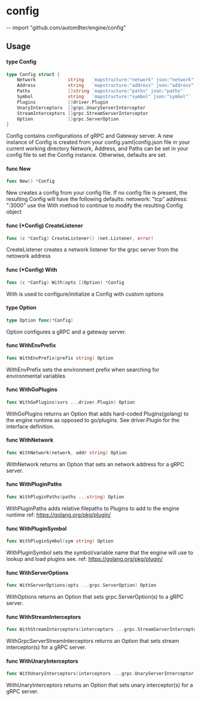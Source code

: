 # config
--
    import "github.com/autom8ter/engine/config"


## Usage

#### type Config

```go
type Config struct {
	Network            string   `mapstructure:"network" json:"network"`
	Address            string   `mapstructure:"address" json:"address"`
	Paths              []string `mapstructure:"paths" json:"paths"`
	Symbol             string   `mapstructure:"symbol" json:"symbol"`
	Plugins            []driver.Plugin
	UnaryInterceptors  []grpc.UnaryServerInterceptor
	StreamInterceptors []grpc.StreamServerInterceptor
	Option             []grpc.ServerOption
}
```

Config contains configurations of gRPC and Gateway server. A new instance of
Config is created from your config.yaml|config.json file in your current working
directory Network, Address, and Paths can be set in your config file to set the
Config instance. Otherwise, defaults are set.

#### func  New

```go
func New() *Config
```
New creates a config from your config file. If no config file is present, the
resulting Config will have the following defaults: netowork: "tcp" address:
":3000" use the With method to continue to modify the resulting Config object

#### func (*Config) CreateListener

```go
func (c *Config) CreateListener() (net.Listener, error)
```
CreateListener creates a network listener for the grpc server from the netowork
address

#### func (*Config) With

```go
func (c *Config) With(opts []Option) *Config
```
With is used to configure/initialize a Config with custom options

#### type Option

```go
type Option func(*Config)
```

Option configures a gRPC and a gateway server.

#### func  WithEnvPrefix

```go
func WithEnvPrefix(prefix string) Option
```
WithEnvPrefix sets the environment prefix when searching for environmental
variables

#### func  WithGoPlugins

```go
func WithGoPlugins(svrs ...driver.Plugin) Option
```
WithGoPlugins returns an Option that adds hard-coded Plugins(golang) to the
engine runtime as opposed to go/plugins. See driver.Plugin for the interface
definition.

#### func  WithNetwork

```go
func WithNetwork(network, addr string) Option
```
WithNetwork returns an Option that sets an network address for a gRPC server.

#### func  WithPluginPaths

```go
func WithPluginPaths(paths ...string) Option
```
WithPluginPaths adds relative filepaths to Plugins to add to the engine runtime
ref: https://golang.org/pkg/plugin/

#### func  WithPluginSymbol

```go
func WithPluginSymbol(sym string) Option
```
WithPluginSymbol sets the symbol/variable name that the engine will use to
lookup and load plugins see. ref: https://golang.org/pkg/plugin/

#### func  WithServerOptions

```go
func WithServerOptions(opts ...grpc.ServerOption) Option
```
WithOptions returns an Option that sets grpc.ServerOption(s) to a gRPC server.

#### func  WithStreamInterceptors

```go
func WithStreamInterceptors(interceptors ...grpc.StreamServerInterceptor) Option
```
WithGrpcServerStreamInterceptors returns an Option that sets stream
interceptor(s) for a gRPC server.

#### func  WithUnaryInterceptors

```go
func WithUnaryInterceptors(interceptors ...grpc.UnaryServerInterceptor) Option
```
WithUnaryInterceptors returns an Option that sets unary interceptor(s) for a
gRPC server.
